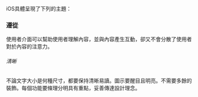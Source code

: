 iOS具體呈現了下列的主題：

### 遵從
使用者介面可以幫助使用者理解內容，並與內容產生互動，卻又不會分散了使用者對於內容的注意力。

###### 清晰
不論文字大小是何種尺寸，都要保持清晰易讀。圖示要醒目且明亮。不需要多餘的裝飾。每個功能要條理分明具有重點，妥善傳達設計理念。


